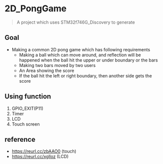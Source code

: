 # 2D_PongGame
>A project which uses STM32f746G_Discovery to generate
## Goal
- Making a common 2D pong game which has following requirements
  - Making a ball which can move around, and reflection will be happened when the ball hit the upper or under boundary or the bars
  - Making two bars moved by two users
  - An Area showing the score
  - If the ball hit the left or right boundary, then another side gets the score

## Using function
1. GPIO_EXIT(P11)
2. Timer
3. LCD
4. Touch screen

## reference
- https://reurl.cc/zbAAO0 (touch)
- https://reurl.cc/xglloz (LCD)
